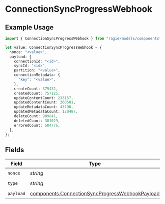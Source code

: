 # ConnectionSyncProgressWebhook

## Example Usage

```typescript
import { ConnectionSyncProgressWebhook } from "ragie/models/components";

let value: ConnectionSyncProgressWebhook = {
  nonce: "<value>",
  payload: {
    connectionId: "<id>",
    syncId: "<id>",
    partition: "<value>",
    connectionMetadata: {
      "key": "<value>",
    },
    createCount: 379432,
    createdCount: 757125,
    updateContentCount: 233157,
    updatedContentCount: 260501,
    updateMetadataCount: 43790,
    updatedMetadataCount: 120497,
    deleteCount: 989841,
    deletedCount: 381029,
    erroredCount: 504776,
  },
};
```

## Fields

| Field                                                                                                              | Type                                                                                                               | Required                                                                                                           | Description                                                                                                        |
| ------------------------------------------------------------------------------------------------------------------ | ------------------------------------------------------------------------------------------------------------------ | ------------------------------------------------------------------------------------------------------------------ | ------------------------------------------------------------------------------------------------------------------ |
| `nonce`                                                                                                            | *string*                                                                                                           | :heavy_check_mark:                                                                                                 | N/A                                                                                                                |
| `type`                                                                                                             | *string*                                                                                                           | :heavy_check_mark:                                                                                                 | N/A                                                                                                                |
| `payload`                                                                                                          | [components.ConnectionSyncProgressWebhookPayload](../../models/components/connectionsyncprogresswebhookpayload.md) | :heavy_check_mark:                                                                                                 | N/A                                                                                                                |